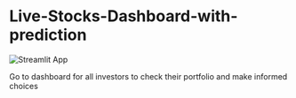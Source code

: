 # Live-Stocks-Dashboard-with-prediction
![Streamlit App](https://hh4udp9354bkgvd4nfmkii.streamlit.app/)


Go to dashboard for all investors to check their portfolio and make informed choices
